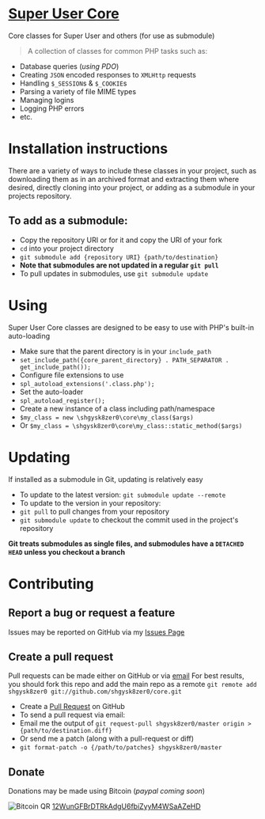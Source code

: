 [Super User Core](<https://github.com/shgysk8zer0/core>)
====

Core classes for Super User and others (for use as submodule)
> A collection of classes for common PHP tasks such as:
* Database queries (*using PDO*)
* Creating `JSON` encoded responses to `XMLHttp` requests
* Handling `$_SESSION`s & `$_COOKIE`s
* Parsing a variety of file MIME types
* Managing logins
* Logging PHP errors
* etc.

# Installation instructions
There are a variety of ways to include these classes in your project, such as
downloading them as in an archived format and extracting them where desired,
directly cloning into your project, or adding as a submodule in your projects
repository.

## To add as a submodule:
* Copy the repository URI or for it and copy the URI of your fork
* `cd` into your project directory
* `git submodule add {repository URI} {path/to/destination}`
* **Note that submodules are not updated in a regular `git pull`**
 * To pull updates in submodules, use `git submodule update`

# Using
Super User Core classes are designed to be easy to use with PHP's built-in auto-loading
* Make sure that the parent directory is in your `include_path`
 * `set_include_path({core_parent_directory} . PATH_SEPARATOR . get_include_path());`
* Configure file extensions to use
 * `spl_autoload_extensions('.class.php');`
* Set the auto-loader
 * `spl_autoload_register();`
* Create a new instance of a class including path/namespace
 * `$my_class = new \shgysk8zer0\core\my_class($args)`
 * Or `$my_class = \shgysk8zer0\core\my_class::static_method($args)`

# Updating
If installed as a submodule in Git, updating is relatively easy
* To update to the latest version: `git submodule update --remote`
* To update to the version in your repository:
 * `git pull` to pull changes from your repository
 * `git submodule update` to checkout the commit used in the project's repository

**Git treats submodules as single files, and submodules have a `DETACHED HEAD` unless you checkout a branch**

# Contributing
## Report a bug or request a feature
Issues may be reported on GitHub via my [Issues Page](<https://github.com/shgysk8zer0/core/issues/new>)
## Create a pull request
Pull requests can be made either on GitHub or via [email](<mailto:shgysk8zer0@gmail.com>)
For best results, you should fork this repo and add the main repo as a remote
`git remote add shgysk8zer0 git://github.com/shgysk8zer0/core.git`
* Create a [Pull Request](<https://github.com/shgysk8zer0/core/compare>) on GitHub
* To send a pull request via email:
 * Email me the output of `git request-pull shgysk8zer0/master origin > {path/to/destination.diff}`
* Or send me a patch (along with a pull-request or diff)
 * `git format-patch -o {/path/to/patches} shgysk8zer0/master`

## Donate
Donations may be made using Bitcoin (*paypal coming soon*)

![Bitcoin QR](<http://chriszuber.com/images/coinbase_qr.png>)
[12WunGFBrDTRkAdgU6fbiZyyM4WSaAZeHD](<bitcoin:12WunGFBrDTRkAdgU6fbiZyyM4WSaAZeHD>)
